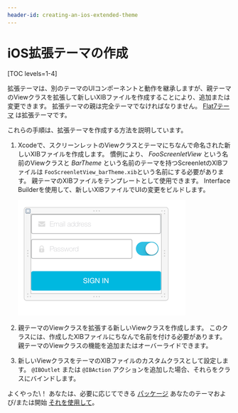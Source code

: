 ```yaml
---
header-id: creating-an-ios-extended-theme
---
```


# iOS拡張テーマの作成

[TOC levels=1-4]

拡張テーマは、別のテーマのUIコンポーネントと動作を継承しますが、親テーマのViewクラスを拡張して新しいXIBファイルを作成することにより、追加または変更できます。 拡張テーマの親は完全テーマでなければなりません。 [Flat7テーマ](https://github.com/liferay/liferay-screens/tree/master/ios/Framework/Themes/Flat7) は拡張テーマです。

これらの手順は、拡張テーマを作成する方法を説明しています。

1.  Xcodeで、スクリーンレットのViewクラスとテーマにちなんで命名された新しいXIBファイルを作成します。 慣例により、 *FooScreenletView* という名前のViewクラスと *BarTheme* という名前のテーマを持つScreenletのXIBファイルは `FooScreenletView_barTheme.xib`という名前にする必要があります。 親テーマのXIBファイルをテンプレートとして使用できます。 Interface Builderを使用して、新しいXIBファイルでUIの変更をビルドします。

    ![図1：この例の拡張テーマのXIBファイルは、ユーザーがパスワードフィールド値を表示または非表示にできるスイッチを使用して、ログインポートレットのUIと動作を拡張します。](../../../../images/screens-ios-xcode-ext-theme.png)

2.  親テーマのViewクラスを拡張する新しいViewクラスを作成します。 このクラスには、作成したXIBファイルにちなんで名前を付ける必要があります。 親テーマのViewクラスの機能を追加またはオーバーライドできます。

3.  新しいViewクラスをテーマのXIBファイルのカスタムクラスとして設定します。 `@IBOutlet` または `@IBAction` アクションを追加した場合、それらをクラスにバインドします。

よくやった\！ あなたは、必要に応じてできる [パッケージ](/docs/7-1/tutorials/-/knowledge_base/t/packaging-ios-themes) あなたのテーマおよび/または開始 [それを使用して](/docs/7-1/tutorials/-/knowledge_base/t/using-themes-in-ios-screenlets)。
